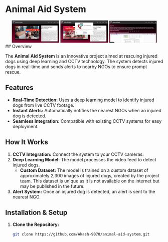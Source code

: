 # Animal Aid System

<div align="center">
    <img src="assets/image_1.png" alt="AI/ML Project" width="30%">
    <img src="assets/image_2.png" alt="Research" width="30%">
    <img src="assets/image_3.png" alt="Professional Experience" width="30%">
</div>
## Overview

The **Animal Aid System** is an innovative project aimed at rescuing injured dogs using deep learning and CCTV technology. The system detects injured dogs in real-time and sends alerts to nearby NGOs to ensure prompt rescue.

## Features

- **Real-Time Detection:** Uses a deep learning model to identify injured dogs from live CCTV footage.
- **Instant Alerts:** Automatically notifies the nearest NGOs when an injured dog is detected.
- **Seamless Integration:** Compatible with existing CCTV systems for easy deployment.

## How It Works

1. **CCTV Integration:** Connect the system to your CCTV cameras.
2. **Deep Learning Model:** The model processes the video feed to detect injured dogs.
   - **Custom Dataset:** The model is trained on a custom dataset of approximately 2,300 images of injured dogs, created by the project team. This dataset is unique as it is not available on the internet but may be published in the future.
3. **Alert System:** Once an injured dog is detected, an alert is sent to the nearest NGO.


## Installation & Setup

1. **Clone the Repository:**
   ```bash
   git clone https://github.com/Akash-9070/animal-aid-system.git


